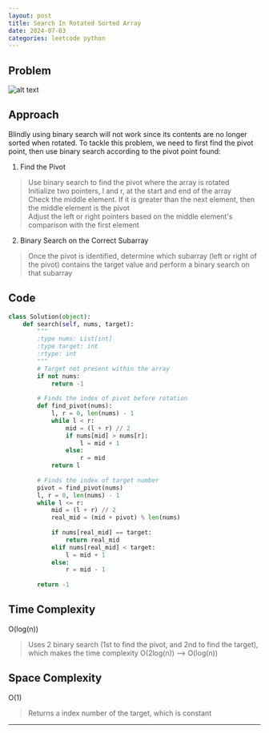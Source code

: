 ```yaml
---
layout: post
title: Search In Rotated Sorted Array
date: 2024-07-03
categories: leetcode python
---
```


## Problem
![alt text](/blog/public/img/SearchInRotatedSortedArray.png)

## Approach
Blindly using binary search will not work since its contents are no longer sorted when rotated. To tackle this problem, we need to first find the pivot point, then use binary search according to the pivot point found:

1. Find the Pivot
> Use binary search to find the pivot where the array is rotated  
Initialize two pointers, l and r, at the start and end of the array  
Check the middle element. If it is greater than the next element, then the middle element is the pivot  
Adjust the left or right pointers based on the middle element's comparison with the first element

2. Binary Search on the Correct Subarray
> Once the pivot is identified, determine which subarray (left or right of the pivot) contains the target value and perform a binary search on that subarray

## Code
```python
class Solution(object):
    def search(self, nums, target):
        """
        :type nums: List[int]
        :type target: int
        :rtype: int
        """
        # Target not present within the array
        if not nums:
            return -1
        
        # Finds the index of pivot before rotation
        def find_pivot(nums):
            l, r = 0, len(nums) - 1
            while l < r:
                mid = (l + r) // 2
                if nums[mid] > nums[r]:
                    l = mid + 1
                else:
                    r = mid
            return l
        
        # Finds the index of target number
        pivot = find_pivot(nums)
        l, r = 0, len(nums) - 1
        while l <= r:
            mid = (l + r) // 2
            real_mid = (mid + pivot) % len(nums)
            
            if nums[real_mid] == target:
                return real_mid
            elif nums[real_mid] < target:
                l = mid + 1
            else:
                r = mid - 1
        
        return -1
```

## Time Complexity
O(log(n))
> Uses 2 binary search (1st to find the pivot, and 2nd to find the target), which makes the time complexity O(2log(n)) --> O(log(n))

## Space Complexity
O(1)
> Returns a index number of the target, which is constant

---